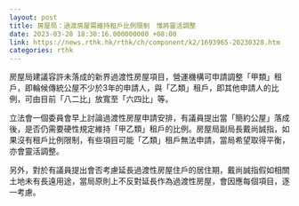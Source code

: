 ```yaml
---
layout: post
title: 房屋局：過渡房屋需維持租戶比例限制　惟將靈活調整
date: 2023-03-28 18:30:16.000000000 +08:00
link: https://news.rthk.hk/rthk/ch/component/k2/1693965-20230328.htm
categories: rthk
---
```


房屋局建議容許未落成的新界過渡性房屋項目，營運機構可申請調整「甲類」租戶，即輪候傳統公屋不少於3年的申請人，與「乙類」租戶，即其他申請人的比例，可由目前「八二比」放寬至「六四比」等。

立法會一個委員會早上討論過渡性房屋申請安排，有議員提出當「簡約公屋」落成後，是否仍需要硬性規定維持「甲乙類」租戶的比例。房屋局副局長戴尚誠指，如果沒有租戶比例限制，有些項目可能「乙類」租戶無法申請，當局希望取得平衡，亦會靈活調整。

另外，對於有議員提出會否考慮延長過渡性房屋住戶的居住期，戴尚誠指假如相關土地未有長遠用途，當局原則上不反對延長作為過渡性房屋，會因應每個項目，逐一考慮。
